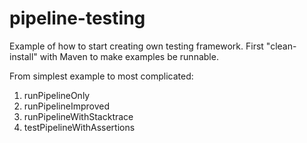 # pipeline-testing
Example of how to start creating own testing framework.
First "clean-install" with Maven to make examples be runnable. 

From simplest example to most complicated:
1. runPipelineOnly
2. runPipelineImproved
3. runPipelineWithStacktrace
4. testPipelineWithAssertions
